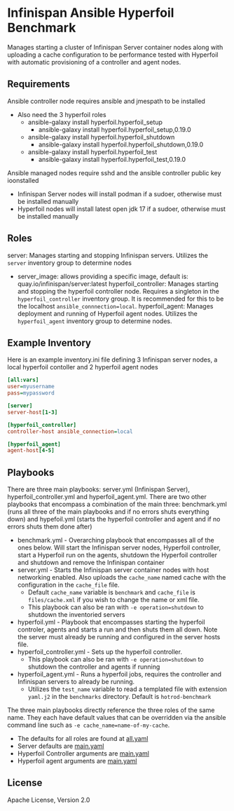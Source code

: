 Infinispan Ansible Hyperfoil Benchmark
=========

Manages starting a cluster of Infinispan Server container nodes along with uploading a cache configuration to be performance tested with Hyperfoil with automatic provisioning of a controller and agent nodes.

Requirements
------------

Ansible controller node requires ansible and jmespath to be installed
 - Also need the 3 hyperfoil roles
   - ansible-galaxy install hyperfoil.hyperfoil_setup
     - ansible-galaxy install hyperfoil.hyperfoil_setup,0.19.0
   - ansible-galaxy install hyperfoil.hyperfoil_shutdown
     - ansible-galaxy install hyperfoil.hyperfoil_shutdown,0.19.0
   - ansible-galaxy install hyperfoil.hyperfoil_test
     - ansible-galaxy install hyperfoil.hyperfoil_test,0.19.0

Ansible managed nodes require sshd and the ansible controller public key ioonstalled
- Infinispan Server nodes will install podman if a sudoer, otherwise must be installed manually
- Hyperfoil nodes will install latest open jdk 17 if a sudoer, otherwise must be installed manually

Roles
------------
server: Manages starting and stopping Infinispan servers. Utilizes the `server` inventory group to determine nodes
- server_image: allows providing a specific image, default is: quay.io/infinispan/server:latest
hyperfoil_controller: Manages starting and stopping the hyperfoil controller node. Requires a singleton in the `hyperfoil_controller` inventory group. It is recommended for this to be the localhost `ansible_connnection=local`.
hyperfoil_agent: Manages deployment and running of Hyperfoil agent nodes. Utilizes the `hyperfoil_agent` inventory group to determine nodes.

Example Inventory
------------
Here is an example inventory.ini file defining 3 Infinispan server nodes, a local hyperfoil contoller and 2 hyperfoil agent nodes
```ini
[all:vars]
user=myusername
pass=mypassword

[server]
server-host[1-3]

[hyperfoil_controller]
controller-host ansible_connection=local

[hyperfoil_agent]
agent-host[4-5]
```

Playbooks
--------------
There are three main playbooks: server.yml (Infinispan Server), hyperfoil_controller.yml and hyperfoil_agent.yml. There are two other playbooks that encompass a combination of the main three: benchmark.yml (runs all three of the main playbooks and if no errors shuts everything down) and hypefoil.yml (starts the hyperfoil controller and agent and if no errors shuts them done after)

* benchmark.yml - Overarching playbook that encompasses all of the ones below. Will start the Infinispan server nodes, Hyperfoil controller, start a Hyperfoil run on the agents, shutdown the Hyperfoil controller and shutdown and remove the Infinispan container
* server.yml - Starts the Infinispan server container nodes with host networking enabled. Also uploads the `cache_name` named cache with the configuration in the `cache_file` file.
  * Default `cache_name` variable is `benchmark` and `cache_file` is `files/cache.xml` if you wish to change the name or xml file.
  * This playbook can also be ran with `-e operation=shutdown` to shutdown the inventoried servers
* hyperfoil.yml - Playbook that encompasses starting the hyperfoil controler, agents and starts a run and then shuts them all down. Note the server must already be running and configured in the server hosts file.
* hyperfoil_controller.yml - Sets up the hyperfoil controller.
  * This playbook can also be ran with `-e operation=shutdown` to shutdown the controller and agents if running
* hyperfoil_agent.yml - Runs a hyperfoil jobs, requires the controller and Infinispan servers to already be running.
  * Utilizes the `test_name` variable to read a templated file with extension `yaml.j2` in the `benchmarks` directory. Default is `hotrod-benchmark`

The three main playbooks directly reference the three roles of the same name. They each have default values that can be overridden via the ansible command line such as `-e cache_name=name-of-my-cache`.

* The defaults for all roles are found at [all.yaml](group_vars/all.yaml)
* Server defaults are [main.yaml](roles/server/defaults/main.yml)
* Hyperfoil Controller arguments are [main.yaml](roles/hyperfoil_controller/defaults/main.yml)
* Hyperfoil agent arguments are [main.yaml](roles/hyperfoil_agent/defaults/main.yml)

License
------------

Apache License, Version 2.0
